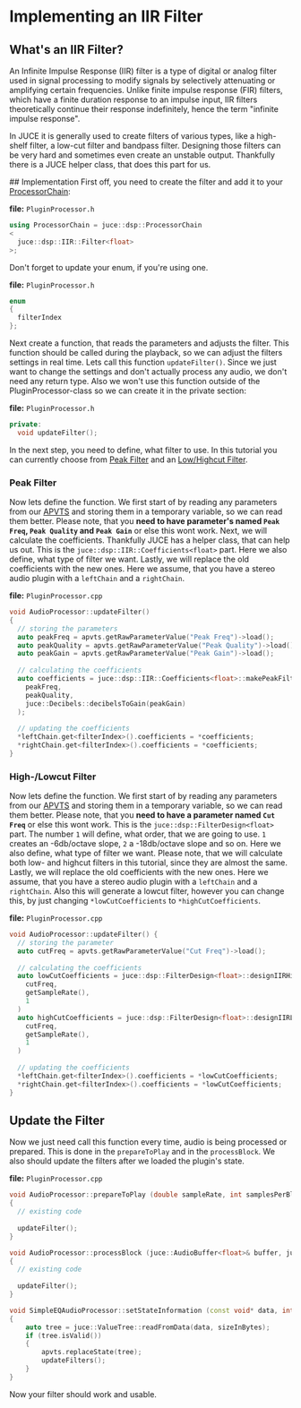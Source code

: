 # Implementing an IIR Filter

## What's an IIR Filter?
An Infinite Impulse Response (IIR) filter is a type of digital or analog filter used in signal processing to modify signals by selectively attenuating or amplifying certain frequencies. Unlike finite impulse response (FIR) filters, which have a finite duration response to an impulse input, IIR filters theoretically continue their response indefinitely, hence the term "infinite impulse response".

In JUCE it is generally used to create filters of various types, like a high-shelf filter, a low-cut filter and bandpass filter. Designing those filters can be very hard and sometimes even create an unstable output. Thankfully there is a JUCE helper class, that does this part for us.

## Implementation
First off, you need to create the filter and add it to your [ProcessorChain](/dsp/implementing_a_processorchain):

**file:** `PluginProcessor.h`

```c++
using ProcessorChain = juce::dsp::ProcessorChain
<
  juce::dsp::IIR::Filter<float>
>;
```

Don't forget to update your enum, if you're using one.

**file:** `PluginProcessor.h`

```c++
enum
{
  filterIndex
};
```

Next create a function, that reads the parameters and adjusts the filter. This function should be called during the playback, so we can adjust the filters settings in real time. Lets call this function `updateFilter()`. Since we just want to change the settings and don't actually process any audio, we don't need any return type. Also we won't use this function outside of the PluginProcessor-class so we can create it in the private section:

**file:** `PluginProcessor.h`

```c++
private:
  void updateFilter();
```

In the next step, you need to define, what filter to use. In this tutorial you can currently choose from [Peak Filter](/dsp/implementing_an_iir_filter#peak-filter) and an [Low/Highcut Filter](/dsp/implementing_an_iir_filter#high-lowcut-filter).

### Peak Filter

Now lets define the function. We first start of by reading any parameters from our [APVTS](/parameter_handling/implementing_an_apvts) and storing them in a temporary variable, so we can read them better. Please note, that you **need to have parameter's named `Peak Freq`, `Peak Quality` and `Peak Gain`** or else this wont work. Next, we will calculate the coefficients. Thankfully JUCE has a helper class, that can help us out. This is the `juce::dsp::IIR::Coefficients<float>` part. Here we also define, what type of filter we want. Lastly, we will replace the old coefficients with the new ones. Here we assume, that you have a stereo audio plugin with a `leftChain` and a `rightChain`.

**file:** `PluginProcessor.cpp`

```c++
void AudioProcessor::updateFilter()
{
  // storing the parameters
  auto peakFreq = apvts.getRawParameterValue("Peak Freq")->load();
  auto peakQuality = apvts.getRawParameterValue("Peak Quality")->load();
  auto peakGain = apvts.getRawParameterValue("Peak Gain")->load();
  
  // calculating the coefficients
  auto coefficients = juce::dsp::IIR::Coefficients<float>::makePeakFilter(
    peakFreq,
    peakQuality,
    juce::Decibels::decibelsToGain(peakGain)
  );
  
  // updating the coefficients
  *leftChain.get<filterIndex>().coefficients = *coefficients;
  *rightChain.get<filterIndex>().coefficients = *coefficients;
}
```


### High-/Lowcut Filter

Now lets define the function. We first start of by reading any parameters from our [APVTS](/parameter_handling/implementing_an_apvts) and storing them in a temporary variable, so we can read them better. Please note, that you **need to have a parameter named `Cut Freq`** or else this wont work. This is the `juce::dsp::FilterDesign<float>` part. The number `1` will define, what order, that we are going to use. `1` creates an -6db/octave slope, `2` a -18db/octave slope and so on. Here we also define, what type of filter we want. Please note, that we will calculate both low- and highcut filters in this tutorial, since they are almost the same. Lastly, we will replace the old coefficients with the new ones. Here we assume, that you have a stereo audio plugin with a `leftChain` and a `rightChain`. Also this will generate a lowcut filter, however you can change this, by just changing `*lowCutCoefficients` to `*highCutCoefficients`.

**file:** `PluginProcessor.cpp`

```c++
void AudioProcessor::updateFilter() {
  // storing the parameter
  auto cutFreq = apvts.getRawParameterValue("Cut Freq")->load();
  
  // calculating the coefficients
  auto lowCutCoefficients = juce::dsp::FilterDesign<float>::designIIRHighpassHighOrderButterworthMethod(
    cutFreq,
    getSampleRate(),
    1
  )
  auto highCutCoefficients = juce::dsp::FilterDesign<float>::designIIRLowpassHighOrderButterworthMethod(
    cutFreq,
    getSampleRate(),
    1
  ) 
  
  // updating the coefficients
  *leftChain.get<filterIndex>().coefficients = *lowCutCoefficients;
  *rightChain.get<filterIndex>().coefficients = *lowCutCoefficients;
}
```

## Update the Filter

Now we just need call this function every time, audio is being processed or prepared. This is done in the `prepareToPlay` and in the `processBlock`. We also should update the filters after we loaded the plugin's state.

**file:** `PluginProcessor.cpp`

```c++
void AudioProcessor::prepareToPlay (double sampleRate, int samplesPerBlock)
{
  // existing code
  
  updateFilter();
}
```

```c++
void AudioProcessor::processBlock (juce::AudioBuffer<float>& buffer, juce::MidiBuffer& midiMessages)
{
  // existing code
  
  updateFilter();
}
```

```c++
void SimpleEQAudioProcessor::setStateInformation (const void* data, int sizeInBytes)
{
    auto tree = juce::ValueTree::readFromData(data, sizeInBytes);
    if (tree.isValid())
    {
        apvts.replaceState(tree);
        updateFilters();
    }
}
```

Now your filter should work and usable.

